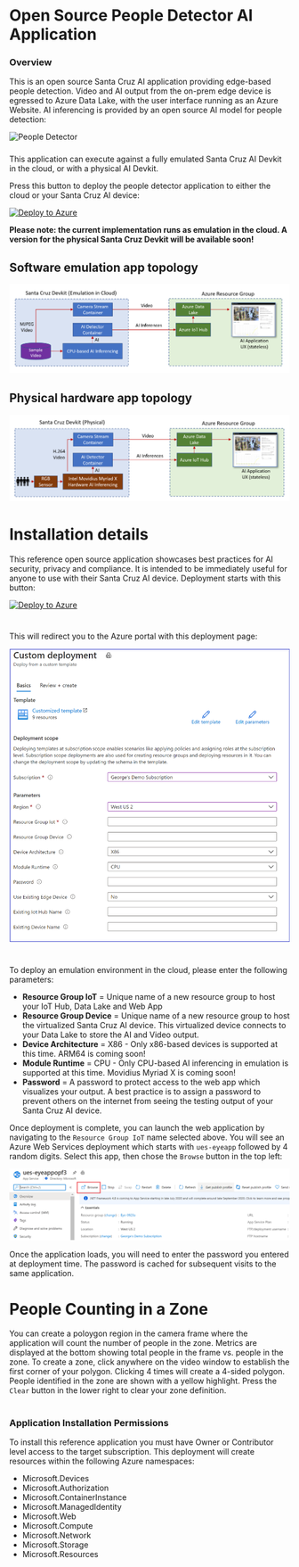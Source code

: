 # Open Source People Detector AI Application


### Overview

This is an open source Santa Cruz AI application providing edge-based people detection. Video and AI output from the on-prem edge device is egressed to Azure Data Lake, with the user interface running as an Azure Website. AI inferencing is provided by an open source AI model for people detection:


![People Detector](/images/People-Detector-AI.gif)


###
This application can execute against a fully emulated Santa Cruz AI Devkit in the cloud, or with a physical AI Devkit.

Press this button to deploy the people detector application to either the cloud or your Santa Cruz AI device:

[![Deploy to Azure](https://aka.ms/deploytoazurebutton)](https://ms.portal.azure.com/#create/Microsoft.Template/uri/https%3A%2F%2Funifiededgescenarios.blob.core.windows.net%2Farm-template%2F20200918.5%2Fazuredeploy-20200918.5.json)

**Please note: the current implementation runs as emulation in the cloud. A version for the physical Santa Cruz Devkit will be available soon!**
## Software emulation app topology
![People Detector](/images/Software-Emulation.PNG)

## Physical hardware app topology
![People Detector](/images/Hardware-Topology.PNG)


# Installation details
This reference open source application showcases best practices for AI security, privacy and compliance.  It is intended to be immediately useful for anyone to use with their Santa Cruz AI device. Deployment starts with this button:

[![Deploy to Azure](https://aka.ms/deploytoazurebutton)](https://ms.portal.azure.com/#create/Microsoft.Template/uri/https%3A%2F%2Funifiededgescenarios.blob.core.windows.net%2Farm-template%2F20200918.5%2Fazuredeploy-20200918.5.json)
#

This will redirect you to the Azure portal with this deployment page:

![People Detector](/images/Custom-Deployment.PNG)
#

To deploy an emulation environment in the cloud, please enter the following parameters:

* __Resource Group IoT__ = Unique name of a new resource group to host your IoT Hub, Data Lake and Web App
* __Resource Group Device__ = Unique name of a new resource group to host the virtualized Santa Cruz AI device. This virtualized device connects to your Data Lake to store the AI and Video output.
* __Device Architecture__ = X86 - Only x86-based devices is supported at this time. ARM64 is coming soon!
* __Module Runtime__ = CPU - Only CPU-based AI inferencing in emulation is supported at this time. Movidius Myriad X is coming soon!
* __Password__ = A password to protect access to the web app which visualizes your output. A best practice is to assign a password to prevent others on the internet from seeing the testing output of your Santa Cruz AI device.

Once deployment is complete, you can launch the web application by navigating to the `Resource Group IoT` name selected above. You will see an Azure Web Services deployment which starts with `ues-eyeapp` followed by 4 random digits. Select this app, then chose the `Browse` button in the top left:

![Web Application](/images/Web-App-Launch.PNG)

Once the application loads, you will need to enter the password you entered at deployment time. The password is cached for subsequent visits to the same application.

# People Counting in a Zone

You can create a poloygon region in the camera frame where the application will count the number of people in the zone.  Metrics are displayed at the bottom showing total people in the frame vs. people in the zone.  To create a zone, click anywhere on the video window to establish the first corner of your polygon. Clicking 4 times will create a 4-sided polygon. People identified in the zone are shown with a yellow highlight.  Press the `Clear` button in the lower right to clear your zone definition.

#

### Application Installation Permissions
To install this reference application you must have Owner or Contributor level access to the target subscription.  This deployment will create resources within the following Azure namespaces:

* Microsoft.Devices
* Microsoft.Authorization
* Microsoft.ContainerInstance
* Microsoft.ManagedIdentity
* Microsoft.Web
* Microsoft.Compute
* Microsoft.Network
* Microsoft.Storage
* Microsoft.Resources
